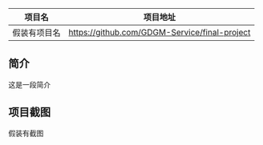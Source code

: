 |项目名    |项目地址                                     |
|:-------:|:-------------------------------------------:|
|假装有项目名  |https://github.com/GDGM-Service/final-project|

## 简介

这是一段简介

## 项目截图
假装有截图